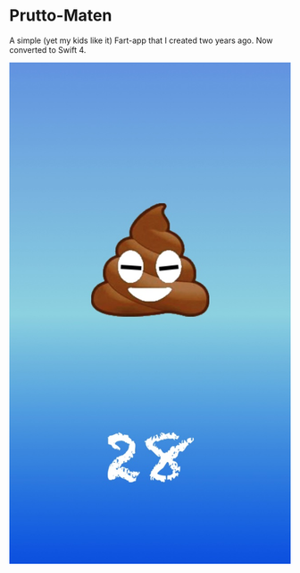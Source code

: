 # Prutto-Maten
A simple (yet my kids like it) Fart-app that I created two years ago. Now converted to Swift 4.

![Alt text](https://github.com/LarsBergqvist/Prutto-Maten/blob/master/PM-screenshot.jpg?raw=true "Screenshot")

